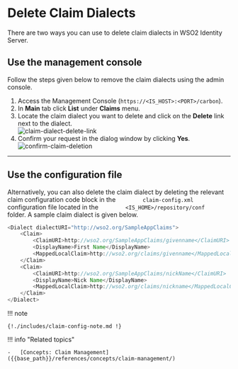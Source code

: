 # Delete Claim Dialects

There are two ways you can use to delete claim dialects in WSO2 Identity Server.

## Use the management console

Follow the steps given below to remove the claim dialects using the
admin console.

1.  Access the Management Console (`https://<IS_HOST>:<PORT>/carbon`).
2.  In **Main** tab click **List** under **Claims** menu.
3.  Locate the claim dialect you want to delete and click on the
    **Delete** link next to the dialect.  
    ![claim-dialect-delete-link]({{base_path}}/assets/img/guides/claim-dialect-delete-link.png)
4.  Confirm your request in the dialog window by clicking **Yes**.  
    ![confirm-claim-deletion]({{base_path}}/assets/img/guides/confirm-claim-deletion.png)

---

## Use the configuration file

Alternatively, you can also delete the claim dialect by deleting the relevant claim configuration
code block in the `         claim-config.xml        ` configuration file
located in the `         <IS_HOME>/repository/conf        ` folder. A
sample claim dialect is given below.

``` java
<Dialect dialectURI="http://wso2.org/SampleAppClaims">
    <Claim>
        <ClaimURI>http://wso2.org/SampleAppClaims/givenname</ClaimURI>
        <DisplayName>First Name</DisplayName>
        <MappedLocalClaim>http://wso2.org/claims/givenname</MappedLocalClaim>
    </Claim>
    <Claim>
        <ClaimURI>http://wso2.org/SampleAppClaims/nickName</ClaimURI>
        <DisplayName>Nick Name</DisplayName>
        <MappedLocalClaim>http://wso2.org/claims/nickname</MappedLocalClaim>
    </Claim>
</Dialect>
```

!!! note
    
    {!./includes/claim-config-note.md !}    
    
!!! info "Related topics"

    -   [Concepts: Claim Management]({{base_path}}/references/concepts/claim-management/)